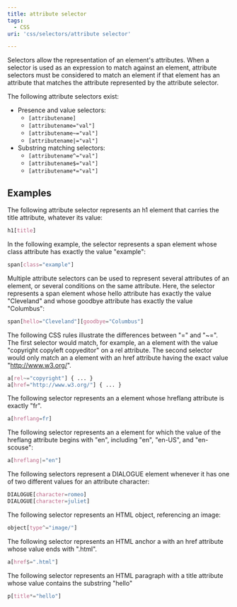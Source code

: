 ```yaml
---
title: attribute selector
tags:
  - CSS
uri: 'css/selectors/attribute selector'

---
```

Selectors allow the representation of an element's attributes. When a selector is used as an expression to match against an element, attribute selectors must be considered to match an element if that element has an attribute that matches the attribute represented by the attribute selector.

The following attribute selectors exist:

-   Presence and value selectors:
    -   `[attributename]`
    -   `[attributename="val"]`
    -   `[attributename~="val"]`
    -   `[attributename|="val"]`
-   Substring matching selectors:
    -   `[attributename^="val"]`
    -   `[attributename$="val"]`
    -   `[attributename*="val"]`

## Examples

The following attribute selector represents an h1 element that carries the title attribute, whatever its value:

``` css
h1[title]
```

 In the following example, the selector represents a span element whose class attribute has exactly the value "example":

``` css
span[class="example"]
```

 Multiple attribute selectors can be used to represent several attributes of an element, or several conditions on the same attribute. Here, the selector represents a span element whose hello attribute has exactly the value "Cleveland" and whose goodbye attribute has exactly the value "Columbus":

``` css
span[hello="Cleveland"][goodbye="Columbus"]
```

 The following CSS rules illustrate the differences between "=" and "\~=". The first selector would match, for example, an a element with the value "copyright copyleft copyeditor" on a rel attribute. The second selector would only match an a element with an href attribute having the exact value "<http://www.w3.org/>".

``` css
a[rel~="copyright"] { ... }
a[href="http://www.w3.org/"] { ... }
```

 The following selector represents an a element whose hreflang attribute is exactly "fr".

``` css
a[hreflang=fr]
```

 The following selector represents an a element for which the value of the hreflang attribute begins with "en", including "en", "en-US", and "en-scouse":

``` css
a[hreflang|="en"]
```

 The following selectors represent a DIALOGUE element whenever it has one of two different values for an attribute character:

``` css
DIALOGUE[character=romeo]
DIALOGUE[character=juliet]
```

 The following selector represents an HTML object, referencing an image:

``` css
object[type^="image/"]
```

 The following selector represents an HTML anchor a with an href attribute whose value ends with ".html".

``` css
a[href$=".html"]
```

 The following selector represents an HTML paragraph with a title attribute whose value contains the substring "hello"

``` css
p[title*="hello"]
```
